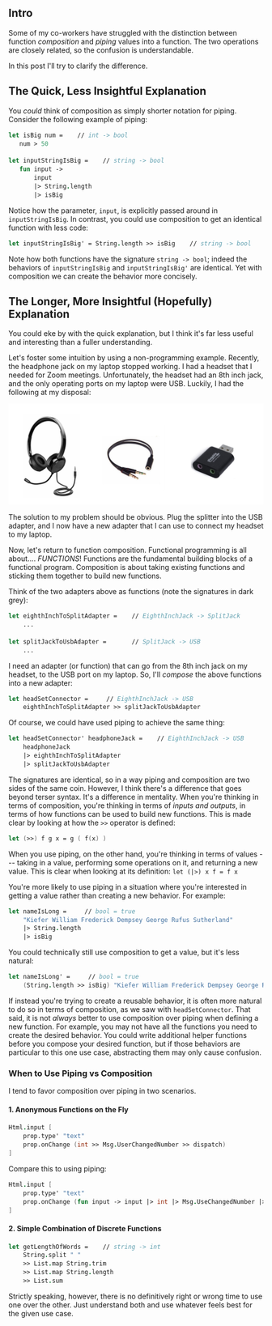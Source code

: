 ﻿## Intro
Some of my co-workers have struggled with the distinction between function *composition*  and *piping* values into a function. The two operations are closely related, so the confusion is understandable.

In this post I'll try to clarify the difference.

## The Quick, Less Insightful Explanation
You *could* think of composition as simply shorter notation for piping. Consider the following example of piping:

 ```fsharp
let isBig num =    // int -> bool
    num > 50

let inputStringIsBig =    // string -> bool
    fun input ->
        input
        |> String.length
        |> isBig
 ```

Notice how the parameter, `input`, is explicitly passed around in `inputStringIsBig`. In contrast, you could use composition to get an identical function with less code:

```fsharp
let inputStringIsBig' = String.length >> isBig    // string -> bool
```

Note how both functions have the signature `string -> bool`; indeed the behaviors of `inputStringIsBig` and `inputStringIsBig'` are identical. Yet with composition we can create the behavior more concisely.

## The Longer, More Insightful (Hopefully) Explanation
You could eke by with the quick explanation, but I think it's far less useful and interesting than a fuller understanding.

Let's foster some intuition by using a non-programming example. Recently, the headphone jack on my laptop stopped working. I had a headset that I needed for Zoom meetings. Unfortunately, the headset had an 8th inch jack, and the only operating ports on my laptop were USB. Luckily, I had the following at my disposal:

![Headset Adapters](img/HeadsetAdapters.jpg)

The solution to my problem should be obvious. Plug the splitter into the USB adapter, and I now have a new adapter that I can use to connect my headset to my laptop.

Now, let's return to function composition. Functional programming is all about.... *FUNCTIONS*! Functions are the fundamental building blocks of a functional program. Composition is about taking existing functions and sticking them together to build new functions.

Think of the two adapters above as functions (note the signatures in dark grey):
```fsharp
let eighthInchToSplitAdapter =    // EighthInchJack -> SplitJack
    ...

let splitJackToUsbAdapter =       // SplitJack -> USB
    ...
```

I need an adapter (or function) that can go from the 8th inch jack on my headset, to the USB port on my laptop. So, I'll *compose* the above functions into a new adapter:
```fsharp
let headSetConnector =     // EighthInchJack -> USB
    eighthInchToSplitAdapter >> splitJackToUsbAdapter
```

Of course, we could have used piping to achieve the same thing:

```fsharp
let headSetConnector' headphoneJack =    // EighthInchJack -> USB
    headphoneJack
    |> eighthInchToSplitAdapter
    |> splitJackToUsbAdapter
```

The signatures are identical, so in a way piping and composition are two sides of the same coin. However, I think there's a difference that goes beyond terser syntax. It's a difference in mentality. When you're thinking in terms of composition, you're thinking in terms of *inputs and outputs*, in terms of how functions can be used to build new functions. This is made clear by looking at how the `>>` operator is defined:

```fsharp
let (>>) f g x = g ( f(x) )
```

When you use piping, on the other hand, you're thinking in terms of values --- taking in a value, performing some operations on it, and returning a new value. This is clear when looking at its definition: ```let (|>) x f = f x```

You're more likely to use piping in a situation where you're interested in getting a value rather than creating a new behavior. For example:

```fsharp
let nameIsLong =     // bool = true
    "Kiefer William Frederick Dempsey George Rufus Sutherland"
    |> String.length
    |> isBig
```

You could technically still use composition to get a value, but it's less natural:

```fsharp
let nameIsLong' =     // bool = true
    (String.length >> isBig) "Kiefer William Frederick Dempsey George Rufus Sutherland"
```

If instead you're trying to create a reusable behavior, it is often more natural to do so in terms of composition, as we saw with `headSetConnector`. That said, it is not *always* better to use composition over piping when defining a new function. For example, you may not have all the functions you need to create the desired behavior. You could write additional helper functions before you compose your desired function, but if those behaviors are particular to this one use case, abstracting them may only cause confusion.

### When to Use Piping vs Composition
I tend to favor composition over piping in two scenarios.

#### 1. Anonymous Functions on the Fly

```fsharp
Html.input [
    prop.type' "text"
    prop.onChange (int >> Msg.UserChangedNumber >> dispatch)
]
```

Compare this to using piping:
```fsharp
Html.input [
    prop.type' "text"
    prop.onChange (fun input -> input |> int |> Msg.UseChangedNumber |> dispatch)
]
```


#### 2. Simple Combination of Discrete Functions
```fsharp
let getLengthOfWords =    // string -> int
    String.split " "
    >> List.map String.trim
    >> List.map String.length
    >> List.sum
```

Strictly speaking, however, there is no definitively right or wrong time to use one over the other. Just understand both and use whatever feels best for the given use case.
